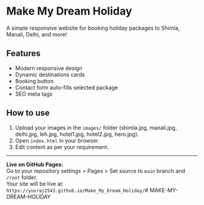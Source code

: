 # Make My Dream Holiday

A simple responsive website for booking holiday packages to Shimla, Manali, Delhi, and more!

## Features

- Modern responsive design
- Dynamic destinations cards
- Booking button
- Contact form auto-fills selected package
- SEO meta tags

## How to use

1. Upload your images in the `images/` folder (shimla.jpg, manali.jpg, delhi.jpg, leh.jpg, hotel1.jpg, hotel2.jpg, hero.jpg).
2. Open `index.html` in your browser.
3. Edit content as per your requirement.

---

**Live on GitHub Pages:**  
Go to your repository settings > Pages > Set source to `main` branch and `/root` folder.  
Your site will be live at: `https://yuvraj2543.github.io/Make_My_Dream_Holiday/`# MAKE-MY-DREAM-HOLIDAY
